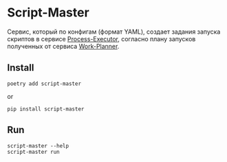 # Script-Master

Сервис, который по конфигам (формат YAML), 
создает задания запуска скриптов в сервисе [Process-Executor](https://github.com/pavelmaksimov/process-executor),
согласно плану запусков полученных от сервиса [Work-Planner](https://github.com/pavelmaksimov/work-planner).

## Install
    poetry add script-master

or

    pip install script-master

## Run
    script-master --help
    script-master run
